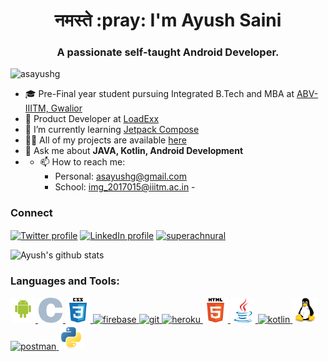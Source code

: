 <h1 align="center">नमस्ते :pray: I'm Ayush Saini</h1>
<h3 align="center">A passionate self-taught Android Developer.</h3>

<p align="left"> <img src="https://komarev.com/ghpvc/?username=asayushg&label=Profile%20views&color=0e75b6&style=flat" alt="asayushg" /> </p>

- 🎓 Pre-Final year student pursuing Integrated B.Tech and MBA at [ABV-IIITM, Gwalior](http://www.iiitm.ac.in/index.php/en/)
- 🏢 Product Developer at [LoadExx](https://loadexx.com/)
- 🌱 I’m currently learning [Jetpack Compose](https://developer.android.com/jetpack/compose)
- 👨‍💻 All of my projects are available [here](https://github.com/asayushg?tab=repositories)
- 💬 Ask me about <b>JAVA, Kotlin, Android Development</b>
- - 📫 How to reach me: 
     - Personal: asayushg@gmail.com
     - School: img_2017015@iiitm.ac.in
-<br>

### Connect
<p align="left">
<a href="https://twitter.com/asayushg"><img align="center" src="https://cdn.jsdelivr.net/npm/simple-icons@3.0.1/icons/twitter.svg" alt="Twitter profile" height="30" width="40" /></a>
<a href="https://linkedin.com/in/ayush-saini"><img align="center" src="https://cdn.jsdelivr.net/npm/simple-icons@3.0.1/icons/linkedin.svg" alt="LinkedIn profile" height="30" width="40" /></a>
<a href="https://www.instagram.com/saini._.ayush/" target="blank"><img align="center" src="https://cdn.jsdelivr.net/npm/simple-icons@3.0.1/icons/instagram.svg" alt="superachnural" height="30" width="40" /></a>
</p>



![Ayush's github stats](https://github-readme-stats.vercel.app/api?username=asayushg&count_private=true&show_icons=true&theme=highcontrast)

<h3 align="left">Languages and Tools:</h3>
<p align="left"> <a href="https://developer.android.com" target="_blank"> <img src="https://raw.githubusercontent.com/devicons/devicon/master/icons/android/android-original-wordmark.svg" alt="android" width="40" height="40"/> </a> <a href="https://www.cprogramming.com/" target="_blank"> <img src="https://raw.githubusercontent.com/devicons/devicon/master/icons/c/c-original.svg" alt="c" width="40" height="40"/> </a> <a href="https://www.w3schools.com/css/" target="_blank"> <img src="https://raw.githubusercontent.com/devicons/devicon/master/icons/css3/css3-original-wordmark.svg" alt="css3" width="40" height="40"/> </a> <a href="https://firebase.google.com/" target="_blank"> <img src="https://www.vectorlogo.zone/logos/firebase/firebase-icon.svg" alt="firebase" width="40" height="40"/> </a> <a href="https://git-scm.com/" target="_blank"> <img src="https://www.vectorlogo.zone/logos/git-scm/git-scm-icon.svg" alt="git" width="40" height="40"/> </a> <a href="https://heroku.com" target="_blank"> <img src="https://www.vectorlogo.zone/logos/heroku/heroku-icon.svg" alt="heroku" width="40" height="40"/> </a> <a href="https://www.w3.org/html/" target="_blank"> <img src="https://raw.githubusercontent.com/devicons/devicon/master/icons/html5/html5-original-wordmark.svg" alt="html5" width="40" height="40"/> </a> <a href="https://www.java.com" target="_blank"> <img src="https://raw.githubusercontent.com/devicons/devicon/master/icons/java/java-original.svg" alt="java" width="40" height="40"/> </a> <a href="https://kotlinlang.org" target="_blank"> <img src="https://www.vectorlogo.zone/logos/kotlinlang/kotlinlang-icon.svg" alt="kotlin" width="40" height="40"/> </a> <a href="https://www.linux.org/" target="_blank"> <img src="https://raw.githubusercontent.com/devicons/devicon/master/icons/linux/linux-original.svg" alt="linux" width="40" height="40"/> </a> <a href="https://postman.com" target="_blank"> <img src="https://www.vectorlogo.zone/logos/getpostman/getpostman-icon.svg" alt="postman" width="40" height="40"/> </a> <a href="https://www.python.org" target="_blank"> <img src="https://raw.githubusercontent.com/devicons/devicon/master/icons/python/python-original.svg" alt="python" width="40" height="40"/> </a> </p>
